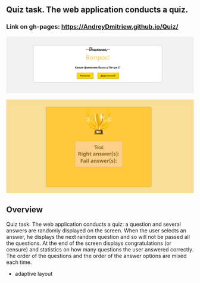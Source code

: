  ## Quiz task. The web application conducts a quiz.
 ### Link on gh-pages: https://AndreyDmitriew.github.io/Quiz/
 
 ![alt text](https://github.com/AndreyDmitriew/Quiz/blob/master/markdownImg/FirstImg.jpg)
 
 ![alt text](https://github.com/AndreyDmitriew/Quiz/blob/master/markdownImg/SecondImg.jpg)
 
 ## Overview 
 Quiz task. The web application conducts a quiz: a question and several answers are randomly displayed on the screen. When the user selects an answer, he displays the next random question and so will not be passed all the questions. At the end of the screen displays congratulations (or censure) and statistics on how many questions the user answered correctly. The order of the questions and the order of the answer options are mixed each time.
 + adaptive layout


